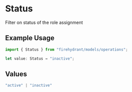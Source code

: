 # Status

Filter on status of the role assignment

## Example Usage

```typescript
import { Status } from "firehydrant/models/operations";

let value: Status = "inactive";
```

## Values

```typescript
"active" | "inactive"
```